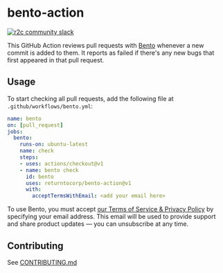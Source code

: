# bento-action

[![r2c community slack](https://img.shields.io/badge/r2c_slack-join-brightgreen?style=for-the-badge&logo=slack&labelColor=4A154B)](https://join.slack.com/t/r2c-community/shared_invite/enQtNjU0NDYzMjAwODY4LWE3NTg1MGNhYTAwMzk5ZGRhMjQ2MzVhNGJiZjI1ZWQ0NjQ2YWI4ZGY3OGViMGJjNzA4ODQ3MjEzOWExNjZlNTA)

This GitHub Action reviews pull requests with [Bento](https://github.com/returntocorp/bento)
whenever a new commit is added to them.
It reports as failed if there's any new bugs that first appeared in that pull request.

## Usage

To start checking all pull requests,
add the following file at `.github/workflows/bento.yml`:

```yaml
name: bento
on: [pull_request]
jobs:
  bento:
    runs-on: ubuntu-latest
    name: check
    steps:
    - uses: actions/checkout@v1
    - name: bento check
      id: bento
      uses: returntocorp/bento-action@v1
      with:
        acceptTermsWithEmail: <add your email here>
```

To use Bento, you must accept [our Terms of Service & Privacy Policy](https://bento.dev/privacy)
by specifying your email address.
This email will be used to provide support and share product updates
— you can unsubscribe at any time.

## Contributing

See [CONTRIBUTING.md](CONTRIBUTING.md)
